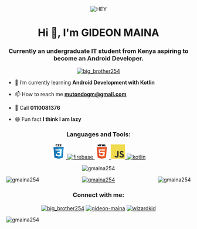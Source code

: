 <p align="center"><img src= "https://user-images.githubusercontent.com/106425420/200753447-e75f034c-944f-44bf-8818-c9bcc015563d.gif" alt="HEY" height="200"/></p>
<h1 align="center">Hi 👋, I'm GIDEON MAINA</h1>
<h3 align="center">Currently an undergraduate IT student from Kenya aspiring to become an Android Developer.</h3>

<p align="center"> <a href="https://twitter.com/big_brother254" target="blank"><img src="https://img.shields.io/twitter/follow/big_brother254?logo=twitter&style=for-the-badge" alt="big_brother254" /></a> </p>

- 📱 I’m currently learning **Android Development with Kotlin**

- 📫 How to reach me **mutondogm@gmail.com**

- 🤙 Call **0110081376**

- 😄 Fun fact **I think I am lazy**


<h3 align="center" padding-bottom="25px">Languages and Tools:</h3>
<p align="center" padding-bottom="25px"> <a href="https://www.w3schools.com/css/" target="_blank" rel="noreferrer"> <img src="https://raw.githubusercontent.com/devicons/devicon/master/icons/css3/css3-original-wordmark.svg" alt="css3" width="40" height="40"/> </a> <a href="https://firebase.google.com/" target="_blank" rel="noreferrer"> <img src="https://www.vectorlogo.zone/logos/firebase/firebase-icon.svg" alt="firebase" width="40" height="40"/> </a> <a href="https://www.w3.org/html/" target="_blank" rel="noreferrer"> <img src="https://raw.githubusercontent.com/devicons/devicon/master/icons/html5/html5-original-wordmark.svg" alt="html5" width="40" height="40"/> </a> <a href="https://developer.mozilla.org/en-US/docs/Web/JavaScript" target="_blank" rel="noreferrer"> <img src="https://raw.githubusercontent.com/devicons/devicon/master/icons/javascript/javascript-original.svg" alt="javascript" width="40" height="40"/> </a> <a href="https://kotlinlang.org" target="_blank" rel="noreferrer"> <img src="https://www.vectorlogo.zone/logos/kotlinlang/kotlinlang-icon.svg" alt="kotlin" width="40" height="40"/> </a> </p>

<p align="center"><img src="https://github-readme-stats.vercel.app/api/top-langs?username=gmaina254&show_icons=true&locale=en&layout=compact" alt="gmaina254" /></p>

<p><img align="left" src="https://github-readme-stats.vercel.app/api?username=gmaina254&show_icons=true&locale=en" alt="gmaina254" />
  <span style="float:right;"><img src="https://github-readme-streak-stats.herokuapp.com/?user=gmaina254&" alt="gmaina254" /></span></p>


<p align="center"> <a href="https://github.com/ryo-ma/github-profile-trophy"><img src="https://github-profile-trophy.vercel.app/?username=gmaina254" alt="gmaina254" /></a> </p>

<h3 align="center" padding-top="25px">Connect with me:</h3>
<p align="center" padding-bottom="25px">
<a href="https://twitter.com/big_brother254" target="blank"><img align="center" src="https://raw.githubusercontent.com/rahuldkjain/github-profile-readme-generator/master/src/images/icons/Social/twitter.svg" alt="big_brother254" height="30" width="40" /></a>
<a href="https://linkedin.com/in/gideon-maina" target="blank"><img align="center" src="https://raw.githubusercontent.com/rahuldkjain/github-profile-readme-generator/master/src/images/icons/Social/linked-in-alt.svg" alt="gideon-maina" height="30" width="40" /></a>
<a href="https://www.hackerrank.com/wizardkid" target="blank"><img align="center" src="https://raw.githubusercontent.com/rahuldkjain/github-profile-readme-generator/master/src/images/icons/Social/hackerrank.svg" alt="wizardkid" height="30" width="40" /></a>
</p>

<p align="left"> <img src="https://komarev.com/ghpvc/?username=gmaina254&label=Profile%20views&color=0e75b6&style=flat" alt="gmaina254" /> </p>

